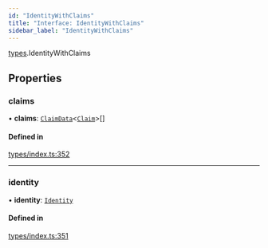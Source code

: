 ```yaml
---
id: "IdentityWithClaims"
title: "Interface: IdentityWithClaims"
sidebar_label: "IdentityWithClaims"
---
```


[types](../../../modules/Types/Types.md).IdentityWithClaims

## Properties

### claims

• **claims**: [`ClaimData`](../ClaimData/ClaimData.md)<[`Claim`](../../../modules/Types/Types.md#claim)\>[]

#### Defined in

[types/index.ts:352](https://github.com/PolymeshAssociation/polymesh-sdk/blob/91c2d2d8/src/types/index.ts#L352)

___

### identity

• **identity**: [`Identity`](../../../classes/API/Entities/Identity/Identity.md)

#### Defined in

[types/index.ts:351](https://github.com/PolymeshAssociation/polymesh-sdk/blob/91c2d2d8/src/types/index.ts#L351)
